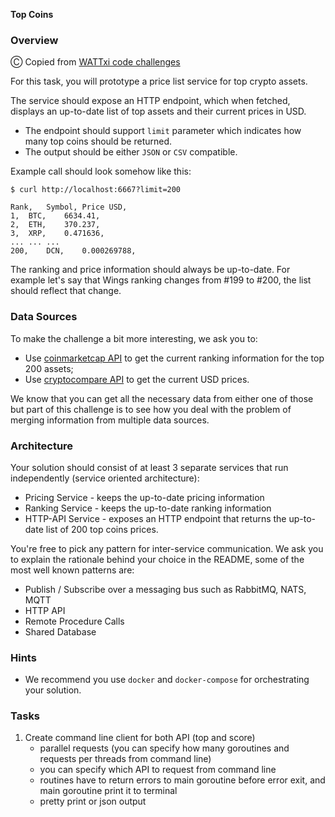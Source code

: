 **Top Coins**

### Overview

Ⓒ  Copied from [WATTxi code challenges](https://github.com/WATTx/code-challenges/blob/master/software-engineer-challenge-top-coins.md)

For this task, you will prototype a price list service for top crypto assets.

The service should expose an HTTP endpoint, which when fetched, displays an up-to-date list of top assets and their current prices in USD.
* The endpoint should support `limit` parameter which indicates how many top coins should be returned.
* The output should be either `JSON` or `CSV` compatible.

Example call should look somehow like this:

```
$ curl http://localhost:6667?limit=200

Rank,	Symbol,	Price USD,
1,	BTC,	6634.41,
2,	ETH,	370.237,
3,	XRP,	0.471636,
...	...	...
200,	DCN,	0.000269788,
```

The ranking and price information should always be up-to-date. For example let's say that Wings ranking changes from #199 to #200, the list should reflect that change.

### Data Sources

To make the challenge a bit more interesting, we ask you to:

* Use [coinmarketcap API](https://coinmarketcap.com/api/) to get the current ranking information for the top 200 assets;
* Use [cryptocompare API](https://www.cryptocompare.com/api#-api-data-coinlist-) to get the current USD prices.

We know that you can get all the necessary data from either one of those but part of this challenge is to see how you deal with the problem of merging information from multiple data sources.

### Architecture

Your solution should consist of at least 3 separate services that run independently (service oriented architecture):

* Pricing Service - keeps the up-to-date pricing information
* Ranking Service - keeps the up-to-date ranking information
* HTTP-API Service - exposes an HTTP endpoint that returns the up-to-date list of 200 top coins prices.

You're free to pick any pattern for inter-service communication. We ask you to explain the rationale behind your choice in the README, some of the most well known patterns are:

* Publish / Subscribe over a messaging bus such as RabbitMQ, NATS, MQTT
* HTTP API
* Remote Procedure Calls
* Shared Database

### Hints

- We recommend you use `docker` and `docker-compose` for orchestrating your solution.


### Tasks 

1. Create command line client for both API (top and score)
    * parallel requests (you can specify how many goroutines and requests per threads from command line)
    * you can specify which API to request from command line
    * routines have to return errors to main goroutine before error exit, and main goroutine print it to terminal
    * pretty print or json output
